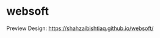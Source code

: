 # websoft
Preview Design: <a target="_blank" href="https://shahzaibishtiaq.github.io/websoft/">https://shahzaibishtiaq.github.io/websoft/</a>
